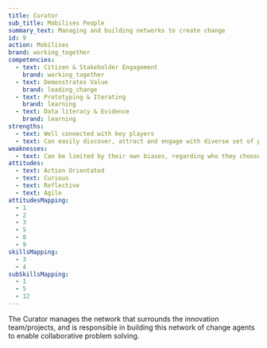 ```yaml
---
title: Curator
sub_title: Mobilises People
summary_text: Managing and building networks to create change
id: 9
action: Mobilises
brand: working_together
competencies:
  - text: Citizen & Stakeholder Engagement
    brand: working_together
  - text: Demonstrates Value
    brand: leading_change
  - text: Prototyping & Iterating
    brand: learning
  - text: Data literacy & Evidence
    brand: learning
strengths:
  - text: Well connected with key players
  - text: Can easily discover, attract and engage with diverse set of people
weaknesses:
  - text: Can be limited by their own biases, regarding who they choose to work with
attitudes:
  - text: Action Orientated
  - text: Curious
  - text: Reflective
  - text: Agile
attitudesMapping:
  - 1
  - 2
  - 3
  - 5
  - 8
  - 9
skillsMapping:
  - 3
  - 4
subSkillsMapping:
  - 1
  - 5
  - 12
---
```

The Curator manages the network that surrounds the innovation team/projects, and is responsible in building this network of change agents to enable collaborative problem solving.